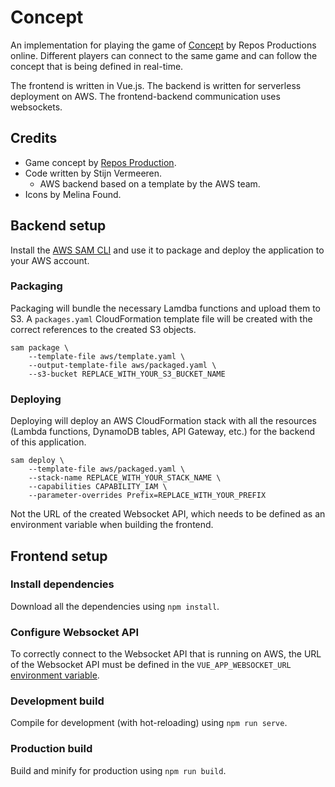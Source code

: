# Concept

An implementation for playing the game of [Concept](https://concept-the-game.com/) by Repos Productions online. Different players can connect to the same game and can follow the concept that is being defined in real-time.
 
The frontend is written in Vue.js. The backend is written for serverless deployment on AWS. The frontend-backend communication uses websockets.

## Credits
- Game concept by [Repos Production](https://rprod.com/).
- Code written by Stijn Vermeeren.
  - AWS backend based on a template by the AWS team.
- Icons by Melina Found.

## Backend setup

Install the [AWS SAM CLI](https://docs.aws.amazon.com/serverless-application-model/latest/developerguide/serverless-sam-cli-install.html) and use it to package and deploy the application to your AWS account.

### Packaging
Packaging will bundle the necessary Lamdba functions and upload them to S3. A `packages.yaml` CloudFormation template file will be created with the correct references to the created S3 objects.

```
sam package \
    --template-file aws/template.yaml \
    --output-template-file aws/packaged.yaml \
    --s3-bucket REPLACE_WITH_YOUR_S3_BUCKET_NAME
```


### Deploying
Deploying will deploy an AWS CloudFormation stack with all the resources (Lambda functions, DynamoDB tables, API Gateway, etc.) for the backend of this application.

```
sam deploy \
    --template-file aws/packaged.yaml \
    --stack-name REPLACE_WITH_YOUR_STACK_NAME \
    --capabilities CAPABILITY_IAM \
    --parameter-overrides Prefix=REPLACE_WITH_YOUR_PREFIX
```

Not the URL of the created Websocket API, which needs to be defined as an environment variable when building the frontend.

## Frontend setup

### Install dependencies

Download all the dependencies using `npm install`.

### Configure Websocket API

To correctly connect to the Websocket API that is running on AWS, the URL of the Websocket API must be defined in the `VUE_APP_WEBSOCKET_URL` [environment variable](https://cli.vuejs.org/guide/mode-and-env.html).

### Development build

Compile for development (with hot-reloading) using `npm run serve`.

### Production build

Build and minify for production using `npm run build`.

